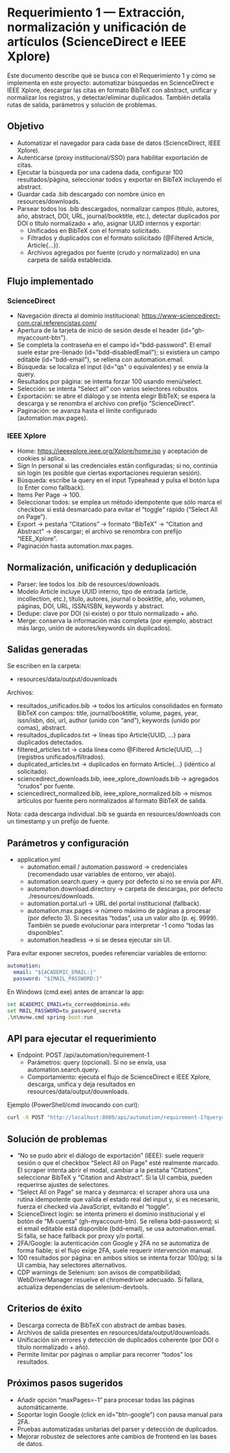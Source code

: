 # Requerimiento 1 — Extracción, normalización y unificación de artículos (ScienceDirect e IEEE Xplore)

Este documento describe qué se busca con el Requerimiento 1 y cómo se implementa en este proyecto: automatizar búsquedas en ScienceDirect e IEEE Xplore, descargar las citas en formato BibTeX con abstract, unificar y normalizar los registros, y detectar/eliminar duplicados. También detalla rutas de salida, parámetros y solución de problemas.

## Objetivo
- Automatizar el navegador para cada base de datos (ScienceDirect, IEEE Xplore).
- Autenticarse (proxy institucional/SSO) para habilitar exportación de citas.
- Ejecutar la búsqueda por una cadena dada, configurar 100 resultados/página, seleccionar todos y exportar en BibTeX incluyendo el abstract.
- Guardar cada .bib descargado con nombre único en resources/downloads.
- Parsear todos los .bib descargados, normalizar campos (título, autores, año, abstract, DOI, URL, journal/booktitle, etc.), detectar duplicados por DOI o título normalizado + año, asignar UUID internos y exportar:
  - Unificados en BibTeX con el formato solicitado.
  - Filtrados y duplicados con el formato solicitado (@Filtered Article, Article{...}).
  - Archivos agregados por fuente (crudo y normalizado) en una carpeta de salida establecida.

## Flujo implementado

### ScienceDirect
- Navegación directa al dominio institucional: https://www-sciencedirect-com.crai.referencistas.com/
- Apertura de la tarjeta de inicio de sesión desde el header (id="gh-myaccount-btn").
- Se completa la contraseña en el campo id="bdd-password". El email suele estar pre-llenado (id="bdd-disabledEmail"); si existiera un campo editable (id="bdd-email"), se rellena con automation.email.
- Búsqueda: se localiza el input (id="qs" o equivalentes) y se envía la query.
- Resultados por página: se intenta forzar 100 usando menú/select.
- Selección: se intenta “Select all” con varios selectores robustos.
- Exportación: se abre el diálogo y se intenta elegir BibTeX; se espera la descarga y se renombra el archivo con prefijo “ScienceDirect”.
- Paginación: se avanza hasta el límite configurado (automation.max.pages).

### IEEE Xplore
- Home: https://ieeexplore.ieee.org/Xplore/home.jsp y aceptación de cookies si aplica.
- Sign In personal si las credenciales están configuradas; si no, continúa sin login (es posible que ciertas exportaciones requieran sesión).
- Búsqueda: escribe la query en el input Typeahead y pulsa el botón lupa (o Enter como fallback).
- Items Per Page → 100.
- Seleccionar todos: se emplea un método idempotente que sólo marca el checkbox si está desmarcado para evitar el “toggle” rápido (“Select All on Page”).
- Export → pestaña “Citations” → formato “BibTeX” → “Citation and Abstract” → descargar; el archivo se renombra con prefijo “IEEE_Xplore”.
- Paginación hasta automation.max.pages.

## Normalización, unificación y deduplicación
- Parser: lee todos los .bib de resources/downloads.
- Modelo Article incluye UUID interno, tipo de entrada (article, incollection, etc.), título, autores, journal o booktitle, año, volumen, páginas, DOI, URL, ISSN/ISBN, keywords y abstract.
- Dedupe: clave por DOI (si existe) o por título normalizado + año.
- Merge: conserva la información más completa (por ejemplo, abstract más largo, unión de autores/keywords sin duplicados).

## Salidas generadas
Se escriben en la carpeta:
- resources/data/output/douwnloads

Archivos:
- resultados_unificados.bib → todos los artículos consolidados en formato BibTeX con campos: title, journal/booktitle, volume, pages, year, issn/isbn, doi, url, author (unido con “and”), keywords (unido por comas), abstract.
- resultados_duplicados.txt → líneas tipo Article{UUID, ...} para duplicados detectados.
- filtered_articles.txt → cada línea como @Filtered Article{UUID, ...} (registros unificados/filtrados).
- duplicated_articles.txt → duplicados en formato Article{...} (idéntico al solicitado).
- sciencedirect_downloads.bib, ieee_xplore_downloads.bib → agregados “crudos” por fuente.
- sciencedirect_normalized.bib, ieee_xplore_normalized.bib → mismos artículos por fuente pero normalizados al formato BibTeX de salida.

Nota: cada descarga individual .bib se guarda en resources/downloads con un timestamp y un prefijo de fuente.

## Parámetros y configuración
- application.yml
  - automation.email / automation.password → credenciales (recomendado usar variables de entorno, ver abajo).
  - automation.search.query → query por defecto si no se envía por API.
  - automation.download.directory → carpeta de descargas, por defecto ./resources/downloads.
  - automation.portal.url → URL del portal institucional (fallback).
  - automation.max.pages → número máximo de páginas a procesar (por defecto 3). Si necesitas “todas”, usa un valor alto (p. ej. 9999). También se puede evolucionar para interpretar -1 como “todas las disponibles”.
  - automation.headless → si se desea ejecutar sin UI.

Para evitar exponer secretos, puedes referenciar variables de entorno:

```yaml
automation:
  email: "${ACADEMIC_EMAIL:}"
  password: "${MAIL_PASSWORD:}"
```

En Windows (cmd.exe) antes de arrancar la app:

```bat
set ACADEMIC_EMAIL=tu_correo@dominio.edu
set MAIL_PASSWORD=tu_password_secreta
.\n\mvnw.cmd spring-boot:run
```

## API para ejecutar el requerimiento
- Endpoint: POST /api/automation/requirement-1
  - Parámetros: query (opcional). Si no se envía, usa automation.search.query.
  - Comportamiento: ejecuta el flujo de ScienceDirect e IEEE Xplore, descarga, unifica y deja resultados en resources/data/output/douwnloads.

Ejemplo (PowerShell/cmd invocando con curl):

```bat
curl -X POST "http://localhost:8080/api/automation/requirement-1?query=generative+artificial+intelligence"
```

## Solución de problemas
- “No se pudo abrir el diálogo de exportación” (IEEE): suele requerir sesión o que el checkbox “Select All on Page” esté realmente marcado. El scraper intenta abrir el modal, cambiar a la pestaña “Citations”, seleccionar BibTeX y “Citation and Abstract”. Si la UI cambia, pueden requerirse ajustes de selectores.
- “Select All on Page” se marca y desmarca: el scraper ahora usa una rutina idempotente que valida el estado real del input y, si es necesario, fuerza el checked vía JavaScript, evitando el “toggle”.
- ScienceDirect login: se intenta primero el dominio institucional y el botón de “Mi cuenta” (gh-myaccount-btn). Se rellena bdd-password; si el email editable está disponible (bdd-email), se usa automation.email. Si falla, se hace fallback por proxy y/o portal.
- 2FA/Google: la autenticación con Google y 2FA no se automatiza de forma fiable; si el flujo exige 2FA, suele requerir intervención manual.
- 100 resultados por página: en ambos sitios se intenta forzar 100/pg; si la UI cambia, hay selectores alternativos. 
- CDP warnings de Selenium: son avisos de compatibilidad; WebDriverManager resuelve el chromedriver adecuado. Si fallara, actualiza dependencias de selenium-devtools.

## Criterios de éxito
- Descarga correcta de BibTeX con abstract de ambas bases.
- Archivos de salida presentes en resources/data/output/douwnloads.
- Unificación sin errores y detección de duplicados coherente (por DOI o título normalizado + año).
- Permite limitar por páginas o ampliar para recorrer “todos” los resultados.

## Próximos pasos sugeridos
- Añadir opción “maxPages=-1” para procesar todas las páginas automáticamente.
- Soportar login Google (click en id="btn-google") con pausa manual para 2FA.
- Pruebas automatizadas unitarias del parser y detección de duplicados.
- Mejorar robustez de selectores ante cambios de frontend en las bases de datos.

